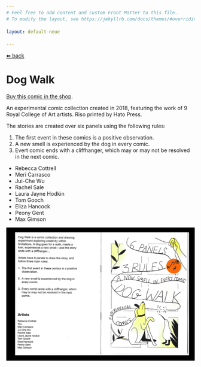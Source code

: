 ```yaml
---
# Feel free to add content and custom Front Matter to this file.
# To modify the layout, see https://jekyllrb.com/docs/themes/#overriding-theme-defaults

layout: default-neue

---
```


[⬅ back](index)

# Dog Walk

[Buy this comic in the shop](http://rapturebird.bigcartel.com).

An experimental comic collection created in 2018, featuring the work of 9 Royal College of Art artists. Riso printed by Hato Press.

The stories are created over six panels using the following rules:

1. The first event in these comics is a positive observation.
2. A new smell is experienced by the dog in every comic.
3. Evert comic ends with a cliffhanger, which may or may not be resolved in the next comic.

* Rebecca Cottrell
* Meri Carrasco
* Jui-Che Wu
* Rachel Sale
* Laura Jayne Hodkin
* Tom Gooch
* Eliza Hancock
* Peony Gent
* Max Gimson



![](images/dog_walk_cover1.jpg)  
